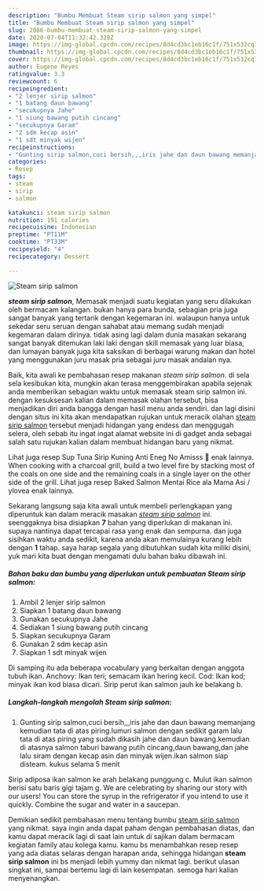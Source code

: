 ```yaml
---
description: "Bumbu Membuat Steam sirip salmon yang simpel"
title: "Bumbu Membuat Steam sirip salmon yang simpel"
slug: 2086-bumbu-membuat-steam-sirip-salmon-yang-simpel
date: 2020-07-04T11:32:42.328Z
image: https://img-global.cpcdn.com/recipes/8d4cd3bc1eb16c1f/751x532cq70/steam-sirip-salmon-foto-resep-utama.jpg
thumbnail: https://img-global.cpcdn.com/recipes/8d4cd3bc1eb16c1f/751x532cq70/steam-sirip-salmon-foto-resep-utama.jpg
cover: https://img-global.cpcdn.com/recipes/8d4cd3bc1eb16c1f/751x532cq70/steam-sirip-salmon-foto-resep-utama.jpg
author: Eugene Reyes
ratingvalue: 3.3
reviewcount: 6
recipeingredient:
- "2 lenjer sirip salmon"
- "1 batang daun bawang"
- "secukupnya Jahe"
- "1 siung bawang putih cincang"
- "secukupnya Garam"
- "2 sdm kecap asin"
- "1 sdt minyak wijen"
recipeinstructions:
- "Gunting sirip salmon,cuci bersih,,,iris jahe dan daun bawang memanjang kemudian tata di atas piring.lumuri salmon dengan sedikit garam lalu tata di atas piring yang sudah dikasih jahe dan daun bawang.kemudian di atasnya salmon taburi bawang putih cincang,daun bawang,dan jahe lalu siram dengan kecap asin dan minyak wijen.ikan salmon siap disteam. kukus selama 5 menit"
categories:
- Resep
tags:
- steam
- sirip
- salmon

katakunci: steam sirip salmon 
nutrition: 191 calories
recipecuisine: Indonesian
preptime: "PT11M"
cooktime: "PT33M"
recipeyield: "4"
recipecategory: Dessert

---
```



![Steam sirip salmon](https://img-global.cpcdn.com/recipes/8d4cd3bc1eb16c1f/751x532cq70/steam-sirip-salmon-foto-resep-utama.jpg)

<b><i>steam sirip salmon</i></b>, Memasak menjadi suatu kegiatan yang seru dilakukan oleh bermacam kalangan. bukan hanya para bunda, sebagian pria juga sangat banyak yang tertarik dengan kegemaran ini. walaupun hanya untuk sekedar seru seruan dengan sahabat atau memang sudah menjadi kegemaran dalam dirinya. tidak asing lagi dalam dunia masakan sekarang sangat banyak ditemukan laki laki dengan skill memasak yang luar biasa, dan lumayan banyak juga kita saksikan di berbagai warung makan dan hotel yang menggunakan juru masak pria sebagai juru masak andalan nya.

Baik, kita awali ke pembahasan resep makanan <i>steam sirip salmon</i>. di sela sela kesibukan kita, mungkin akan terasa menggembirakan apabila sejenak anda memberikan sebagian waktu untuk memasak steam sirip salmon ini. dengan kesuksesan kalian dalam memasak olahan tersebut, bisa menjadikan diri anda bangga dengan hasil menu anda sendiri. dan lagi disini dengan situs ini kita akan mendapatkan rujukan untuk meracik olahan <u>steam sirip salmon</u> tersebut menjadi hidangan yang endess dan menggugah selera, oleh sebab itu ingat ingat alamat website ini di gadget anda sebagai salah satu rujukan kalian dalam membuat hidangan baru yang nikmat.

Lihat juga resep Sup Tuna Sirip Kuning Anti Eneg No Amisss 💛 enak lainnya. When cooking with a charcoal grill, build a two level fire by stacking most of the coals on one side and the remaining coals in a single layer on the other side of the grill. Lihat juga resep Baked Salmon Mentai Rice ala Mama Asi / ylovea enak lainnya.


Sekarang langsung saja kita awali untuk membeli perlengkapan yang diperuntuk kan dalam meracik masakan <u><i>steam sirip salmon</i></u> ini. seenggaknya bisa disiapkan <b>7</b> bahan yang diperlukan di makanan ini. supaya nantinya dapat tercapai rasa yang enak dan sempurna. dan juga sisihkan waktu anda sedikit, karena anda akan memulainya kurang lebih dengan <b>1</b> tahap. saya harap segala yang dibutuhkan sudah kita miliki disini, yuk mari kita buat dengan mengamati dulu bahan baku dibawah ini.

<!--inarticleads1-->

##### Bahan baku dan bumbu yang diperlukan untuk pembuatan Steam sirip salmon:

1. Ambil 2 lenjer sirip salmon
1. Siapkan 1 batang daun bawang
1. Gunakan secukupnya Jahe
1. Sediakan 1 siung bawang putih cincang
1. Siapkan secukupnya Garam
1. Gunakan 2 sdm kecap asin
1. Siapkan 1 sdt minyak wijen


Di samping itu ada beberapa vocabulary yang berkaitan dengan anggota tubuh ikan. Anchovy: Ikan teri; semacam ikan hering kecil. Cod: Ikan kod; minyak ikan kod biasa dicari. Sirip perut ikan salmon jauh ke belakang b. 

<!--inarticleads2-->

##### Langkah-langkah mengolah Steam sirip salmon:

1. Gunting sirip salmon,cuci bersih,,,iris jahe dan daun bawang memanjang kemudian tata di atas piring.lumuri salmon dengan sedikit garam lalu tata di atas piring yang sudah dikasih jahe dan daun bawang.kemudian di atasnya salmon taburi bawang putih cincang,daun bawang,dan jahe lalu siram dengan kecap asin dan minyak wijen.ikan salmon siap disteam. kukus selama 5 menit


Sirip adiposa ikan salmon ke arah belakang punggung c. Mulut ikan salmon berisi satu baris gigi tajam g. We are celebrating by sharing our story with our users! You can store the syrup in the refrigerator if you intend to use it quickly. Combine the sugar and water in a saucepan. 

Demikian sedikit pembahasan menu tentang bumbu <u>steam sirip salmon</u> yang nikmat. saya ingin anda dapat paham dengan pembahasan diatas, dan kamu dapat meracik lagi di saat lain untuk di sajikan dalam bermacam kegiatan family atau kolega kamu. kamu bs menambahkan resep resep yang ada diatas selaras dengan harapan anda, sehingga hidangan <b>steam sirip salmon</b> ini bs menjadi lebih yummy dan nikmat lagi. berikut ulasan singkat ini, sampai bertemu lagi di lain kesempatan. semoga hari kalian menyenangkan.
